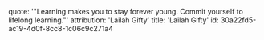 quote: '"Learning makes you to stay forever young. Commit yourself to lifelong learning."'
attribution: 'Lailah Gifty'
title: 'Lailah Gifty'
id: 30a22fd5-ac19-4d0f-8cc8-1c06c9c271a4
